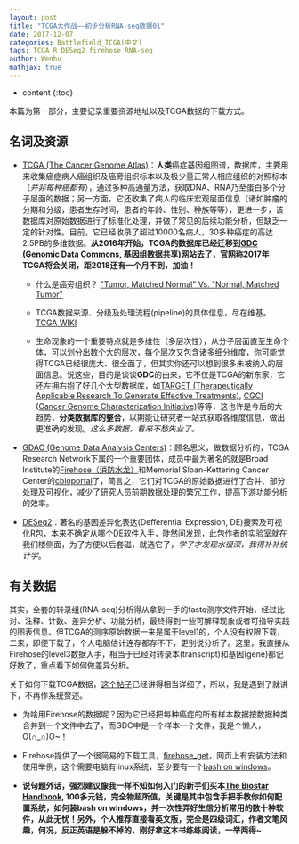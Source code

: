 ```yaml
---
layout: post
title: "TCGA大作战——初步分析RNA-seq数据01"
date: 2017-12-07
categories: Battlefield_TCGA(中文)
tags: TCGA R DESeq2 firehose RNA-seq
author: Wenhu
mathjax: true
---
```


* content
{:toc}

本篇为第一部分，主要记录重要资源地址以及TCGA数据的下载方式。




## 名词及资源

* [TCGA (The Cancer Genome Atlas)](https://cancergenome.nih.gov/)：**人类**癌症基因组图谱，数据库，主要用来收集癌症病人癌组织及癌旁组织标本以及极少量正常人相应组织的对照标本（*并非每种癌都有*），通过多种高通量方法，获取DNA、RNA乃至蛋白多个分子层面的数据；另一方面，它还收集了病人的临床宏观层面信息（诸如肿瘤的分期和分级，患者生存时间，患者的年龄、性别、种族等等），更进一步，该数据库对原始数据进行了标准化处理，并做了常见的后续功能分析，但缺乏一定的针对性。目前，它已经收录了超过10000名病人，30多种癌症的高达2.5PB的多维数据。**从2016年开始，TCGA的数据库已经迁移到[GDC (Genomic Data Commons, 基因组数据共享)](https://gdc.cancer.gov/)网站去了，官网称2017年TCGA将会关闭，距2018还有一个月不到，加油！**

    + 什么是癌旁组织？ ["Tumor, Matched Normal" Vs. "Normal, Matched Tumor"](https://www.biostars.org/p/86929/)
    
    + TCGA数据来源、分级及处理流程(pipeline)的具体信息，尽在维基。 [TCGA WIKI](https://wiki.nci.nih.gov/display/TCGA/TCGA+Wiki+Home)
    
    + 生命现象的一个重要特点就是多维性（多层次性），从分子层面直至生命个体，可以划分出数个大的层次，每个层次又包含诸多细分维度，你可能觉得TCGA已经很庞大、很全面了，但其实你还可以想到很多未被纳入的层面信息。说这些，目的是谈谈**GDC**的由来，它不仅是TCGA的新东家，它还左拥右抱了好几个大型数据库，如[TARGET (Therapeutically Applicable Research To Generate Effective Treatments)](https://ocg.cancer.gov/programs/target), [CGCI (Cancer Genome Characterization Initiative)](https://ocg.cancer.gov/programs/cgci)等等，这也许是今后的大趋势，**分类数据库的整合**，以期能让研究者一站式获取各维度信息，做出更准确的发现。*这么多数据，看来不愁失业了。*
    
* [GDAC (Genome Data Analysis Centers)](https://cancergenome.nih.gov/abouttcga/overview/howitworks/dataanalysiscenters)：顾名思义，做数据分析的，TCGA Research Network下属的一个重要团体，成员中最为著名的就是Broad Institute的[Firehose（消防水龙）](http://firebrowse.org/)和Memorial Sloan-Kettering Cancer Center的[cbioportal](http://www.cbioportal.org/)了，简言之，它们对TCGA的原始数据进行了合并、部分处理及可视化，减少了研究人员前期数据处理的繁冗工作，提高下游功能分析的效率。

* [DESeq2](https://bioconductor.org/packages/release/bioc/html/DESeq2.html)：著名的基因差异化表达(Defferential Expression, DE)搜索及可视化R包，本来不确定从哪个DE软件入手，陡然间发现，此包作者的实验室就在我们楼侧面，为了方便以后套磁，就选它了，*学了才发现水很深，我得补补统计学*。

## 有关数据

其实，全套的转录组(RNA-seq)分析得从拿到一手的fastq测序文件开始，经过比对、注释、计数、差异分析、功能分析，最终得到一些可解释现象或者可指导实践的图表信息。但TCGA的测序原始数据一来是属于level1的，个人没有权限下载，二来，即便下载了，个人电脑估计连存都存不下，更别说分析了。这里，我直接从Firehose的level3数据入手，相当于已经对转录本(transcript)和基因(gene)都记好数了，重点看下如何做差异分析。

关于如何下载TCGA数据，[这个帖子](http://www.biotrainee.com:8080/forum.php?mod=viewthread&tid=1696#lastpost)已经讲得相当详细了，所以，我是遇到了就讲下，不再作系统赘述。

* 为啥用Firehose的数据呢？因为它已经把每种癌症的所有样本数据按数据种类合并到一个文件中去了，而GDC中是一个样本一个文件，我是个懒人，O(∩_∩)O~！

* Firehose提供了一个很简易的下载工具，[firehose_get](https://confluence.broadinstitute.org/display/GDAC/Download)，网页上有安装方法和使用举例，这个需要电脑有linux系统，至少要有一个[bash on windows](https://docs.microsoft.com/en-us/windows/wsl/about)。

* **说句题外话，强烈建议像我一样不知如何入门的新手们买本[The Biostar Handbook](https://www.biostarhandbook.com/), 100多元钱，完全物超所值，关键是其中包含手把手教你如何配置系统，如何装bash on windows，并一次性弄好生信分析常用的数十种软件，从此无忧！另外，个人推荐直接看英文版，完全是四级词汇，作者文笔风趣，何况，反正英语是躲不掉的，刚好拿这本书练练阅读，一举两得~**
